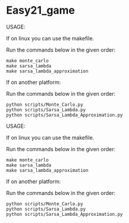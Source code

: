 # Easy21_game
USAGE:

If on linux you can use the makefile.

Run the commands below in the given order:

	make monte_carlo
	make sarsa_lambda
	make sarsa_lambda_approximation

If on another platform:

Run the commands below in the given order:

	python scripts/Monte_Carlo.py
	python scripts/Sarsa_Lambda.py
	python scripts/Sarsa_Lambda_Approximation.py
USAGE:

If on linux you can use the makefile.

Run the commands below in the given order:

	make monte_carlo
	make sarsa_lambda
	make sarsa_lambda_approximation

If on another platform:

Run the commands below in the given order:

	python scripts/Monte_Carlo.py
	python scripts/Sarsa_Lambda.py
	python scripts/Sarsa_Lambda_Approximation.py
